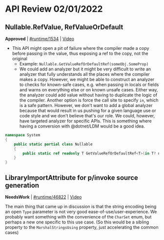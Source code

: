 # API Review 02/01/2022

## Nullable.RefValue, RefValueOrDefault

**Approved** | [#runtime/1534](https://github.com/dotnet/runtime/issues/1534#issuecomment-1027214141) | [Video](https://www.youtube.com/watch?v=hE7KsqWPFlE&t=0h20m8s)

* This API might open a pit of failure where the compiler made a copy before passing in the value, thus exposing a ref to the copy, not the original
    - Example: `Nullable.GetValueRefOrDefaultRef(someObj.SomeProp)`
    - We could add an analyzer but it might be very difficult to write an analyzer that fully understands all the places where the compiler makes a copy. However, we might be able to construct an analyzer to checks for known-safe cases, e.g. when passing in locals or fields and warns on everything else or on known unsafe cases. Either way, the analyzer could add value without having to duplicate the logic of the compiler. Another option is force the call site to specify `in`, which is a safe pattern. However, we don't want to add a global analyzer because that would result in us pushing for a given language use or code style and we don't believe that's our role. We could, however, have targeted analyzer for specific APIs. This is something where having a conversion with @dotnet/LDM would be a good idea.

```C#
namespace System
{
    public static partial class Nullable
    {
        public static ref readonly T GetValueRefOrDefaultRef<T>(in T? nullable) where T : struct;
    }
}
```
## LibraryImportAttribute for p/invoke source generation

**NeedsWork** | [#runtime/46822](https://github.com/dotnet/runtime/issues/46822#issuecomment-1027242060) | [Video](https://www.youtube.com/watch?v=hE7KsqWPFlE&t=0h21m46s)

The main thing that came up in discussion is that the string encoding being an open `Type` parameter is not very good ease-of-use/user-experience.  We probably want something with the convenience of the `CharSet` enum, but perhaps a new one specific to this use case.  (So this would be a sibling property to the `MarshalStringsUsing` property, just accelerating the common cases)
